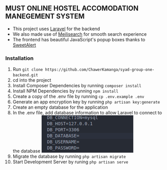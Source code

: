 ## MUST ONLINE HOSTEL ACCOMODATION MANEGEMENT SYSTEM ##

- This project uses [Laravel](https://laravel.com) for the backend
- We also made use of [Meilisearch](https://www.meilisearch.com/) for smooth search experience
- The frontend has beautiful JavaScript's popup boxes thanks to [SweetAlert](https://sweetalert2.github.io)

### Installation ###

1. Run `git clone https://github.com/ChawerKamanga/syad-group-one-backend.git`
2. cd into the project 
3. Install Composer Dependencies by running `composer install`
4. Install NPM Dependencies by running `npm install`
5. Create a copy of the .env file by running `cp .env.example .env`
6. Generate an app encryption key by running `php artisan key:generate`
7. Create an empty database for the application
8. In the .env file, add database information to allow Laravel to connect to the database
![Image of the .env!](/readmeimages/screenshot.png)
9. Migrate the database by running `php artisan migrate`
10. Start Development Server by runing `php artisan serve`

